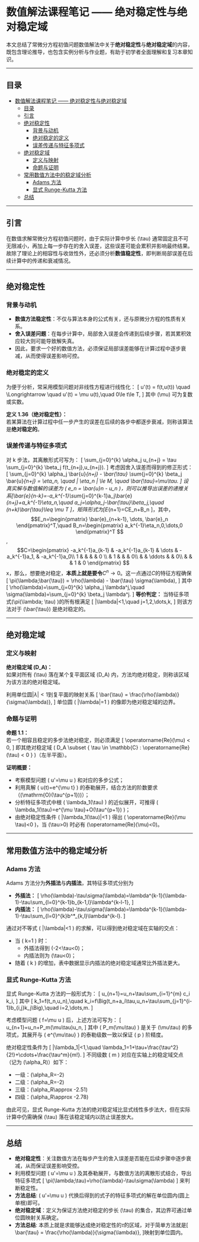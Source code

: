# 数值解法课程笔记 —— 绝对稳定性与绝对稳定域

本文总结了常微分方程初值问题数值解法中关于**绝对稳定性**与**绝对稳定域**的内容，既包含理论推导，也包含实例分析与作业题，有助于初学者全面理解和复习本章知识。

---

## 目录
- [数值解法课程笔记 —— 绝对稳定性与绝对稳定域](#数值解法课程笔记--绝对稳定性与绝对稳定域)
  - [目录](#目录)
  - [引言](#引言)
  - [绝对稳定性](#绝对稳定性)
    - [背景与动机](#背景与动机)
    - [绝对稳定的定义](#绝对稳定的定义)
    - [误差传递与特征多项式](#误差传递与特征多项式)
  - [绝对稳定域](#绝对稳定域)
    - [定义与映射](#定义与映射)
    - [命题与证明](#命题与证明)
  - [常用数值方法中的稳定域分析](#常用数值方法中的稳定域分析)
    - [Adams 方法](#adams-方法)
    - [显式 Runge-Kutta 方法](#显式-runge-kutta-方法)
  - [总结](#总结)

---

## 引言

在数值求解常微分方程初值问题时，由于实际计算中步长 \(\tau\) 通常固定且不可无限减小，再加上每一步存在的舍入误差，这些误差可能会累积并影响最终结果。故除了理论上的相容性与收敛性外，还必须分析**数值稳定性**，即判断局部误差在后续计算中的传递和衰减情况。

---

## 绝对稳定性

### 背景与动机

- **数值方法稳定性**：不仅与算法本身的公式有关，还与原微分方程的性质有关系。
- **舍入误差问题**：在每步计算中，局部舍入误差会传递到后续步骤，若其累积效应较大则可能导致解失真。
- 因此，要求一个好的数值方法，必须保证局部误差能够在计算过程中逐步衰减，从而使得误差影响可控。

### 绝对稳定的定义

为便于分析，常采用模型问题对非线性方程进行线性化：
\[
u'(t) = f(t,u(t)) \quad \Longrightarrow \quad u'(t) = \mu u(t),\quad 0\le t\le T,
\]
其中 \(\mu\) 可为复数或实数。

**定义 1.36（绝对稳定性）：**  
若某算法在计算过程中任一步产生的误差在后续的各步中都逐步衰减，则称该算法是**绝对稳定的**。

### 误差传递与特征多项式

对 k 步法，其离散形式可写为：
\[
\sum_{j=0}^{k} \alpha_j u_{n+j} = \tau \sum_{j=0}^{k} \beta_j f(t_{n+j},u_{n+j}).
\]
考虑因舍入误差而得到的修正形式：
\[
\sum_{j=0}^{k} \alpha_j \bar{u}_{n+j} - \bar{\tau} \sum_{j=0}^{k} \beta_j \bar{u}_{n+j} = \eta_n, \quad | \eta_n | \le M, \quad \bar{\tau}=\mu\tau.
\]
设真实解与数值解的误差为 \( e_n = \bar{u}_n - u_n \)，则可以推导出误差的递推关系\[\bar{e}_{n-k}=-a_k^{-1}\sum_{j=0}^{k-1}a_j\bar{e}_{n+j}+a_k^{-1}\eta_n,\quad a_j=\alpha_j-\bar{\tau}\beta_j,\quad (n+k)\bar{\tau}\leq \mu T \]，矩阵形式为\[E_{n+1}=CE_n+B_n \]，其中，$$E_n=\begin{pmatrix}
  \bar{e}_{n+k-1}, \dots, \bar{e}_n
\end{pmatrix}^T,\quad B_n=\begin{pmatrix}
  a_k^{-1}\eta_n,0,\dots,0
\end{pmatrix}^T $$,$$C=\begin{pmatrix}
  -a_k^{-1}a_{k-1} & -a_k^{-1}a_{k-1} & \dots & -a_k^{-1}a_1, & -a_k^{-1}a_0\\
  1 & & & & 0 \\
   & 1 & & & 0\\
   & & \ddots & & 0\\
   & & & 1 & 0
\end{pmatrix} $$x，那么，想要绝对稳定，**本质上就是要令**$C^n\to 0$。这一点通过$C$的特征方程确保
\[
\pi(\lambda;\bar{\tau}) = \rho(\lambda) - \bar{\tau} \sigma(\lambda),
\]
其中
\[
\rho(\lambda)=\sum_{j=0}^{k} \alpha_j \lambda^j,\quad \sigma(\lambda)=\sum_{j=0}^{k} \beta_j \lambda^j.
\]
**等价判定：** 当特征多项式\(\pi(\lambda; \tau) \)的所有根满足
\[
|\lambda|<1,\quad j=1,2,\dots,k,
\]
则该方法对于 \(\bar{\tau}\) 是绝对稳定的。

---

## 绝对稳定域

### 定义与映射

**绝对稳定域 \(D_A\)：**  
如果对所有 \(\tau\) 落在某个复平面区域 \(D_A\) 内，方法均绝对稳定，则称该区域为该方法的绝对稳定域。

利用单位圆$|\lambda|< 1$到复平面的映射关系
\[
\bar{\tau} = \frac{\rho(\lambda)}{\sigma(\lambda)},
\]
单位圆 \( |\lambda|=1 \) 的像即为绝对稳定域的边界。

### 命题与证明

**命题 1.1：**  
若一个相容且稳定的多步法绝对稳定，则必须满足
\[
\operatorname{Re}(\mu) < 0,
\]
即其绝对稳定域 \( D_A \subset \{ \tau \in \mathbb{C} : \operatorname{Re}(\tau) < 0 \} \)（左半平面）。

**证明概要：**  
- 考察模型问题 \( u'=\mu u \) 和对应的多步公式；
- 利用真解 \( u(t)=e^{\mu t} \) 的泰勒展开，结合方法的阶数要求（\(\mathrm{O}(\tau^{p+1})\)）；
- 分析特征多项式中根 \( \lambda_1(\tau) \) 的近似展开，可推得 \( \lambda_1(\tau)=e^{\mu \tau}+O(\tau^{p+1}) \)；
- 由绝对稳定性条件 \( |\lambda_1(\tau)|<1 \) 得出 \( \operatorname{Re}(\mu \tau)<0 \)，当 \(\tau>0\) 时必有 \(\operatorname{Re}(\mu)<0\)。

---

## 常用数值方法中的稳定域分析

### Adams 方法

Adams 方法分为**外插法**与**内插法**，其特征多项式分别为
- **外插法：**
  \[
  \rho(\lambda)-\tau\sigma(\lambda)=\lambda^{k-1}(\lambda-1)-\tau\sum_{l=0}^{k-1}b_{k-1,l}\lambda^{k-l-1},
  \]
- **内插法：**
  \[
  \rho(\lambda)-\tau\sigma(\lambda)=\lambda^{k-1}(\lambda-1)-\tau\sum_{l=0}^{k}b^*_{k,l}\lambda^{k-l}.
  \]
  
通过对不等式 \( |\lambda|<1 \) 的求解，可以得到绝对稳定域在实轴的交点：
- 当 \( k=1 \) 时：
  - 外插法得到 \(-2<\tau<0\)；
  - 内插法则为 \(\tau<0\)；
- 随着 \( k \) 的增加，表中数据显示内插法的绝对稳定域通常比外插法更大。

### 显式 Runge-Kutta 方法

显式 Runge-Kutta 方法的一般形式为：
\[
u_{n+1}=u_n+\tau\sum_{i=1}^{m} c_i k_i,
\]
其中
\[
k_1=f(t_n,u_n),\quad k_i=f\Big(t_n+a_i\tau,u_n+\tau\sum_{j=1}^{i-1}b_{i,j}k_j\Big),\quad i=2,\dots,m.
\]

考虑模型问题 \( f=\mu u \) 后，上述方法可写为：
\[
u_{n+1}=u_n+P_m(\mu\tau)u_n,
\]
其中 \( P_m(\mu\tau) \) 是关于 \(\mu\tau\) 的多项式，其展开与 \( e^{\mu\tau} \) 的泰勒级数一致以保证 \( p \) 阶精度。

绝对稳定性条件为
\[
|\lambda_1|<1,\quad \lambda_1=1+\tau+\frac{\tau^2}{2!}+\cdots+\frac{\tau^m}{m!}.
\]
不同级数 \( m \) 对应在实轴上的稳定域交点（记为 \(\alpha_R\)）如下：
- 一级：\(\alpha_R=-2\)
- 二级：\(\alpha_R=-2\)
- 三级：\(\alpha_R\approx -2.51\)
- 四级：\(\alpha_R\approx -2.78\)

由此可见，显式 Runge-Kutta 方法的绝对稳定域比显式线性多步法大，但在实际计算中仍需确保 \(\tau\) 落在该稳定域内以防止误差放大。

---

## 总结

- **绝对稳定性**：关注数值方法在每步产生的舍入误差是否能在后续步骤中逐步衰减，从而保证误差影响受控。
- 利用模型问题 \( u'=\mu u \) 及其泰勒展开，与数值方法的离散形式结合，导出特征多项式
  \[
  \pi(\lambda;\tau)=\rho(\lambda)-\tau\sigma(\lambda)
  \]
  来判断稳定性。
- **方法总结**: \( u'=\mu u \) 代换后得到的式子的特征多项式的解在单位圆内(圆上单根)即可。
- **绝对稳定域**：定义为保证方法绝对稳定的步长 \(\tau\) 的集合，其边界可通过单位圆映射关系确定。
- **方法总结**: 本质上就是求能够达成绝对稳定性的$\bar{\tau}$的区域，对于简单方法就是\[
\bar{\tau} = \frac{\rho(\lambda)}{\sigma(\lambda)},
\]映射到单位圆内。

